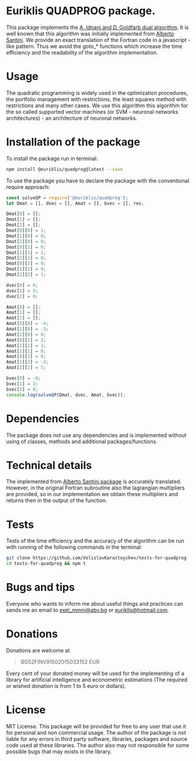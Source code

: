 # Euriklis  QUADPROG package.

This package implements the [A. Idnani and D. Goldfarb dual algorithm](https://citeseerx.ist.psu.edu/viewdoc/download?doi=10.1.1.521.6352&rep=rep1&type=pdf). It is well known that this algorithm was initially implemented from [Alberto Santini](https://www.npmjs.com/package/quadprog). We provide an exact translation of the Fortran code in a javascript - like pattern. Thus we avoid the goto_* functions which increase the time efficiency and the readability of the algorithm implementation. 
# Usage

The quadratic programming is widely used in the optimization procedures, the portfolio management with restrictions, the least squares method with restrictions and many other cases. We use this algorithm this algorithm for the so called supported vector machines (or SVM - neuronal networks architectures) - an architecture of neuronal networks. 

# Installation of the package

To install the package run in terminal:
```sh
npm install @euriklis/quadprog@latest --save
```
To use the package you have to declare the package with the conventional require approach:

```js
const solveQP = require('@euriklis/quadprog');
let Dmat = [], dvec = [], Amat = [], bvec = [], res;

Dmat[0] = [];
Dmat[1] = [];
Dmat[2] = [];
Dmat[0][0] = 1;
Dmat[1][0] = 0;
Dmat[2][0] = 0;
Dmat[0][1] = 0;
Dmat[1][1] = 1;
Dmat[2][1] = 0;
Dmat[0][2] = 0;
Dmat[1][2] = 0;
Dmat[2][2] = 1;

dvec[0] = 0;
dvec[1] = 5;
dvec[2] = 0;

Amat[0] = [];
Amat[1] = [];
Amat[2] = [];
Amat[0][0] = -4;
Amat[1][0] = -3;
Amat[2][0] = 0;
Amat[0][1] = 2;
Amat[1][1] = 1;
Amat[2][1] = 0;
Amat[0][2] = 0;
Amat[1][2] = -2;
Amat[2][2] = 1;

bvec[0] = -8;
bvec[1] = 2;
bvec[2] = 0;
console.log(solveQP(Dmat, dvec, Amat, bvec));
```

# Dependencies

The package does not use any dependencies and is implemented without using of classes, methods and additional packages/functions. 

# Technical details

The implemented from [Alberto Santini package](https://github.com/albertosantini/node-quadprog) is accurately translated. However, in the original Fortran subroutine also the lagrangian multipliers are provided, so in our implementation we obtain these multipliers and returns then in the output of the function. 

# Tests

Tests of the time efficiency and the accuracy of the algorithm can be run with running of the following commands in the terminal:
```sh
git clone https://github.com/VelislavKarastoychev/tests-for-quadprog
cd tests-for-quadprog && npm t
```

# Bugs and tips

Everyone who wants to inform me about useful things and practices can sends me an email to exel_mmm@abv.bg or euriklis@hotmail.com.

# Donations

Donations are welcome at

> BG52FINV91502015033152 EUR

Every cent of your donated money will be used for the implementing of a library for artificial intelligence and econometric estimations (The required or wished donation is from 1 to 5 euro or dollars).

# License

MIT License. This package will be provided for free to any user that use it for personal and non commercial usage. The author of the package is not liable for any errors in third party software, libraries, packages and source code used at these libraries. The author also may not responsible for some possible bugs that may exists in the library.
